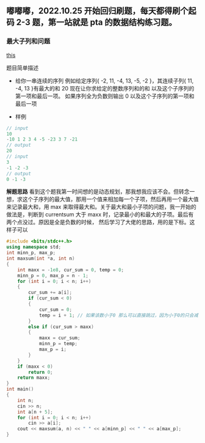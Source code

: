 ## 嘟嘟嘟，2022.10.25 开始回归刷题，每天都得刷个起码 2-3 题，第一站就是 pta 的数据结构练习题。

### 最大子列和问题

[this](https://pintia.cn/problem-sets/1567335130027192320/exam/problems/1567335130119467011)

题目简单描述

- 给你一串连续的序列 例如给定序列{ -2, 11, -4, 13, -5, -2 }，其连续子列{ 11, -4, 13 }有最大的和 20
  现在让你求给定的整数序列和的和 以及这个子序列的第一项和最后一项。 如果序列全为负数则输出 0 以及这个子序列的第一项和最后一项

- 样例

```C++ {.line-numbers}
// input
10
-10 1 2 3 4 -5 -23 3 7 -21
// output
20
// input
3
-1 -2 -3
// output
0 -1 -3
```

**解题思路**
看到这个题我第一时间想的是动态规划，那我想我应该不会。但转念一想，求这个子序列的最大值，那用一个值来相加每一个子项，然后再用一个最大值来记录最大和，用 max 来取得最大和。关于最大和最小子项的问题，我一开始的做法是，判断到 currentsum 大于 maxx 时，记录最小的和最大的子项。最后有两个点没过。原因是全是负数的时候，
然后学习了大佬的思路，用的是下标。这样子可以



```C++ {.line-numbers}
#include <bits/stdc++.h>
using namespace std;
int minn_p, max_p;
int maxsum(int *a, int n)
{
    int maxx = -1e8, cur_sum = 0, temp = 0;
    minn_p = 0, max_p = n - 1;
    for (int i = 0; i < n; i++)
    {
        cur_sum += a[i];
        if (cur_sum < 0)
        {
            cur_sum = 0;
            temp = i + 1; // 如果该数小于0 那么可以直接跳过，因为小于0的只会减小总和，然后temp跳到下一个元素。
        }
        else if (cur_sum > maxx)
        {
            maxx = cur_sum;
            minn_p = temp;
            max_p = i;
        }
    }
    if (maxx < 0)
        return 0;
    return maxx;
}
int main()
{
    int n;
    cin >> n;
    int a[n + 5];
    for (int i = 0; i < n; i++)
        cin >> a[i];
    cout << maxsum(a, n) << " " << a[minn_p] << " " << a[max_p];
}
```
